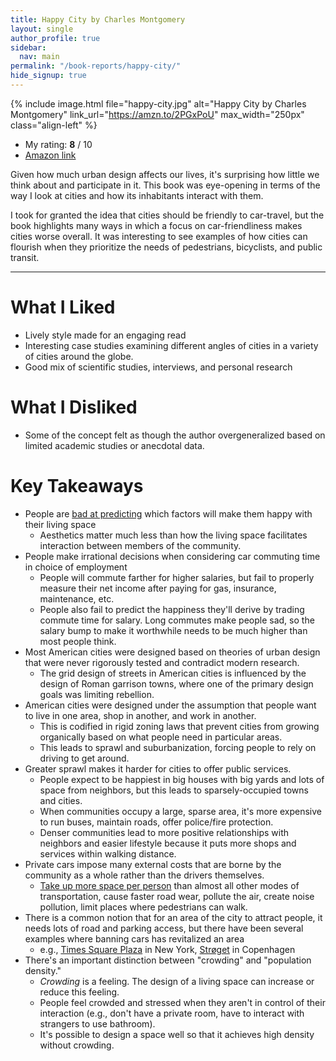 ```yaml
---
title: Happy City by Charles Montgomery
layout: single
author_profile: true
sidebar:
  nav: main
permalink: "/book-reports/happy-city/"
hide_signup: true
---
```


{% include image.html file="happy-city.jpg" alt="Happy City by Charles Montgomery"  link_url="https://amzn.to/2PGxPoU" max_width="250px" class="align-left" %}

* My rating: **8** / 10
* [Amazon link](https://amzn.to/2PGxPoU)

Given how much urban design affects our lives, it's surprising how little we think about and participate in it. This book was eye-opening in terms of the way I look at cities and how its inhabitants interact with them.

I took for granted the idea that cities should be friendly to car-travel, but the book highlights many ways in which a focus on car-friendliness makes cities worse overall. It was interesting to see examples of how cities can flourish when they prioritize the needs of pedestrians, bicyclists, and public transit.

<div style="clear: both;"></div>

---

# What I Liked

* Lively style made for an engaging read
* Interesting case studies examining different angles of cities in a variety of cities around the globe.
* Good mix of scientific studies, interviews, and personal research

# What I Disliked

* Some of the concept felt as though the author overgeneralized based on limited academic studies or anecdotal data.

# Key Takeaways

* People are [bad at predicting](http://www.people.virginia.edu/~tdw/dunn.location.pspb.2003.pdf) which factors will make them happy with their living space
  * Aesthetics matter much less than how the living space facilitates interaction between members of the community.
* People make irrational decisions when considering car commuting time in choice of employment
  * People will commute farther for higher salaries, but fail to properly measure their net income after paying for gas, insurance, maintenance, etc.
  * People also fail to predict the happiness they'll derive by trading commute time for salary. Long commutes make people sad, so the salary bump to make it worthwhile needs to be much higher than most people think.
* Most American cities were designed based on theories of urban design that were never rigorously tested and contradict modern research.
  * The grid design of streets in American cities is influenced by the design of Roman garrison towns, where one of the primary design goals was limiting rebellion.
* American cities were designed under the assumption that people want to live in one area, shop in another, and work in another.
  * This is codified in rigid zoning laws that prevent cities from growing organically based on what people need in particular areas.
  * This leads to sprawl and suburbanization, forcing people to rely on driving to get around.
* Greater sprawl makes it harder for cities to offer public services.
  * People expect to be happiest in big houses with big yards and lots of space from neighbors, but this leads to sparsely-occupied towns and cities.
  * When communities occupy a large, sparse area, it's more expensive to run buses, maintain roads, offer police/fire protection.
  * Denser communities lead to more positive relationships with neighbors and easier lifestyle because it puts more shops and services within walking distance.
* Private cars impose many external costs that are borne by the community as a whole rather than the drivers themselves.
  * [Take up more space per person](http://www.880cities.org/doablecity/wp-content/uploads/2014/11/space-needed-transport-perp.jpg) than almost all other modes of transportation, cause faster road wear, pollute the air, create noise pollution, limit places where pedestrians can walk.
* There is a common notion that for an area of the city to attract people, it needs lots of road and parking access, but there have been several examples where banning cars has revitalized an area
  * e.g., [Times Square Plaza](http://www.landezine.com/index.php/2017/04/times-square-redesign-by-snohetta-opens-today/) in New York, [Strøget](https://en.wikipedia.org/wiki/Str%C3%B8get) in Copenhagen
* There's an important distinction between "crowding" and "population density."
  * *Crowding* is a feeling. The design of a living space can increase or reduce this feeling.
  * People feel crowded and stressed when they aren't in control of their interaction (e.g., don't have a private room, have to interact with strangers to use bathroom).
  * It's possible to design a space well so that it achieves high density without crowding.
